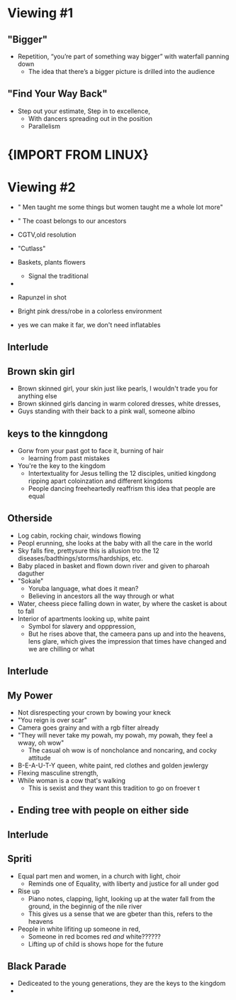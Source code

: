 # Viewing #1

## "Bigger"

- Repetition, “you’re part of something way bigger” with waterfall panning down
  - The idea that there’s a bigger picture is drilled into the audience

## "Find Your Way Back"

- Step out your estimate,
  Step in to excellence,
  - With dancers spreading out in the position
  - Parallelism

# {IMPORT FROM LINUX}

# Viewing #2

- " Men taught me some things but women taught me a whole lot more"
- " The coast belongs to our ancestors
- CGTV,old resolution
- "Cutlass"

- Baskets, plants flowers
  - Signal the traditional
-
- Rapunzel in shot
- Bright pink dress/robe in a colorless environment
- yes we can make it far, we don't need inflatables

## Interlude

## Brown skin girl

- Brown skinned girl, your skin just like pearls, I wouldn't trade you for anything else
- Brown skinned girls dancing in warm colored dresses, white dresses,
- Guys standing with their back to a pink wall, someone albino

## keys to the kinngdong

- Gorw from your past got to face it, burning of hair
  - learning from past mistakes
- You're the key to the kingdom
  - Intertextuality for Jesus telling the 12 disciples, unitied kingdong ripping apart coloinzation and different kingdoms
  - People dancing freeheartedly reaffrism this idea that people are equal

## Otherside

- Log cabin, rocking chair, windows flowing
- Peopl erunning, she looks at the baby with all the care in the world
- Sky falls fire, prettysure this is allusion tro the 12 diseases/badthings/storms/hardships, etc.
- Baby placed in basket and flown down river and given to pharoah daguther
- "Sokale"
  - Yoruba language, what does it mean?
  - Believing in ancestors all the way through or what
- Water, cheess piece falling down in water, by where the casket is about to fall
- Interior of apartments looking up, white paint
  - Symbol for slavery and opppression,
  - But he rises above that, the cameera pans up and into the heavens, lens glare, which gives the impression that times have changed and we are chilling or what

## Interlude

## My Power

- Not disrespecting your crown by bowing your kneck
- "You reign is over scar"
- Camera goes grainy and with a rgb filter already
- "They will never take my powah, my powah, my powah, they feel a wway, oh wow"
  - The casual oh wow is of noncholance and noncaring, and cocky attitude
- B-E-A-U-T-Y queen, white paint, red clothes and golden jewlergy
- Flexing masculine strength,
- While woman is a cow that's walking
  - This is sexist and they want this tradition to go on froever t
- Ending tree with people on either side
  -

## Interlude

## Spriti

- Equal part men and women, in a church with light, choir
  - Reminds one of Equality, with liberty and justice for all under god
- Rise up
  - Piano notes, clapping, light, looking up at the water fall from the ground, in the beginnig of the nile river
  - This gives us a sense that we are gbeter than this, refers to the heavens
- People in white lifiting up someone in red,
  - Someone in red bcomes red _and_ white??????
  - Lifting up of child is shows hope for the future

## Black Parade

- Dediceated to the young generations, they are the keys to the kingdom
-
